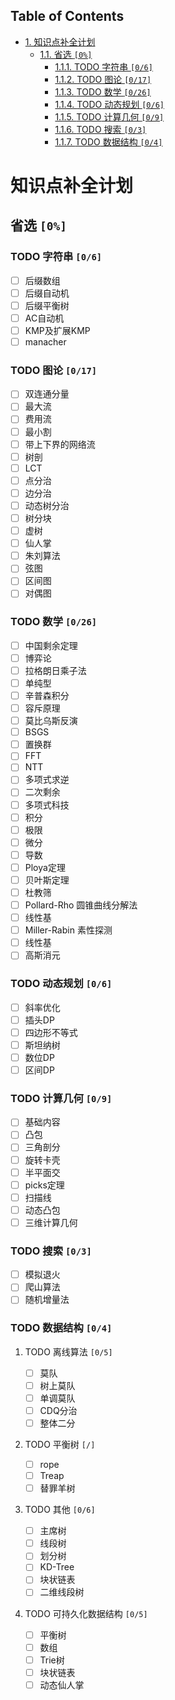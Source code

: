 <div id="table-of-contents">
<h2>Table of Contents</h2>
<div id="text-table-of-contents">
<ul>
<li><a href="#sec-1">1. 知识点补全计划</a>
<ul>
<li><a href="#sec-1-1">1.1. 省选 <code>[0%]</code></a>
<ul>
<li><a href="#sec-1-1-1">1.1.1. <span class="todo TODO">TODO</span> 字符串 <code>[0/6]</code></a></li>
<li><a href="#sec-1-1-2">1.1.2. <span class="todo TODO">TODO</span> 图论 <code>[0/17]</code></a></li>
<li><a href="#sec-1-1-3">1.1.3. <span class="todo TODO">TODO</span> 数学 <code>[0/26]</code></a></li>
<li><a href="#sec-1-1-4">1.1.4. <span class="todo TODO">TODO</span> 动态规划 <code>[0/6]</code></a></li>
<li><a href="#sec-1-1-5">1.1.5. <span class="todo TODO">TODO</span> 计算几何 <code>[0/9]</code></a></li>
<li><a href="#sec-1-1-6">1.1.6. <span class="todo TODO">TODO</span> 搜索 <code>[0/3]</code></a></li>
<li><a href="#sec-1-1-7">1.1.7. <span class="todo TODO">TODO</span> 数据结构 <code>[0/4]</code></a></li>
</ul>
</li>
</ul>
</li>
</ul>
</div>
</div>


# 知识点补全计划<a id="sec-1" name="sec-1"></a>

## 省选 <code>[0%]</code><a id="sec-1-1" name="sec-1-1"></a>

### TODO 字符串 <code>[0/6]</code><a id="sec-1-1-1" name="sec-1-1-1"></a>

-   [ ] 后缀数组
-   [ ] 后缀自动机
-   [ ] 后缀平衡树
-   [ ] AC自动机
-   [ ] KMP及扩展KMP
-   [ ] manacher

### TODO 图论 <code>[0/17]</code><a id="sec-1-1-2" name="sec-1-1-2"></a>

-   [ ] 双连通分量
-   [ ] 最大流
-   [ ] 费用流
-   [ ] 最小割
-   [ ] 带上下界的网络流
-   [ ] 树剖
-   [ ] LCT
-   [ ] 点分治
-   [ ] 边分治
-   [ ] 动态树分治
-   [ ] 树分块
-   [ ] 虚树
-   [ ] 仙人掌
-   [ ] 朱刘算法
-   [ ] 弦图
-   [ ] 区间图
-   [ ] 对偶图

### TODO 数学 <code>[0/26]</code><a id="sec-1-1-3" name="sec-1-1-3"></a>

-   [ ] 中国剩余定理
-   [ ] 博弈论
-   [ ] 拉格朗日乘子法
-   [ ] 单纯型
-   [ ] 辛普森积分
-   [ ] 容斥原理
-   [ ] 莫比乌斯反演
-   [ ] BSGS
-   [ ] 置换群
-   [ ] FFT
-   [ ] NTT
-   [ ] 多项式求逆
-   [ ] 二次剩余
-   [ ] 多项式科技
-   [ ] 积分
-   [ ] 极限
-   [ ] 微分
-   [ ] 导数
-   [ ] Ploya定理
-   [ ] 贝叶斯定理
-   [ ] 杜教筛
-   [ ] Pollard-Rho 圆锥曲线分解法
-   [ ] 线性基
-   [ ] Miller-Rabin 素性探测
-   [ ] 线性基
-   [ ] 高斯消元

### TODO 动态规划 <code>[0/6]</code><a id="sec-1-1-4" name="sec-1-1-4"></a>

-   [ ] 斜率优化
-   [ ] 插头DP
-   [ ] 四边形不等式
-   [ ] 斯坦纳树
-   [ ] 数位DP
-   [ ] 区间DP

### TODO 计算几何 <code>[0/9]</code><a id="sec-1-1-5" name="sec-1-1-5"></a>

-   [ ] 基础内容
-   [ ] 凸包
-   [ ] 三角剖分
-   [ ] 旋转卡壳
-   [ ] 半平面交
-   [ ] picks定理
-   [ ] 扫描线
-   [ ] 动态凸包
-   [ ] 三维计算几何

### TODO 搜索 <code>[0/3]</code><a id="sec-1-1-6" name="sec-1-1-6"></a>

-   [ ] 模拟退火
-   [ ] 爬山算法
-   [ ] 随机增量法

### TODO 数据结构 <code>[0/4]</code><a id="sec-1-1-7" name="sec-1-1-7"></a>

1.  TODO 离线算法 <code>[0/5]</code>

    -   [ ] 莫队
    -   [ ] 树上莫队
    -   [ ] 单调莫队
    -   [ ] CDQ分治
    -   [ ] 整体二分

2.  TODO 平衡树 <code>[/]</code>

    -   [ ] rope
    -   [ ] Treap
    -   [ ] 替罪羊树

3.  TODO 其他 <code>[0/6]</code>

    -   [ ] 主席树
    -   [ ] 线段树
    -   [ ] 划分树
    -   [ ] KD-Tree
    -   [ ] 块状链表
    -   [ ] 二维线段树

4.  TODO 可持久化数据结构 <code>[0/5]</code>

    -   [ ] 平衡树
    -   [ ] 数组
    -   [ ] Trie树
    -   [ ] 块状链表
    -   [ ] 动态仙人掌